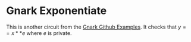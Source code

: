 # Gnark Exponentiate

This is another circuit from the [Gnark Github Examples](https://github.com/Consensys/gnark/blob/master/examples/exponentiate/exponentiate.go).  It checks that $y == x**e$ where $e$ is private.
